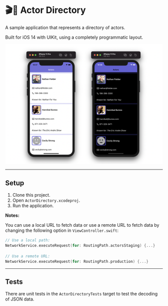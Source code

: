 # 🎬🤩 Actor Directory

A sample application that represents a directory of actors.

Built for iOS 14 with UIKit, using a completely programmatic layout.

![overview-image](readme.png)

---

## Setup

1) Clone this project.
2) Open `ActorDirectory.xcodeproj`.
3) Run the application.

**Notes:**

You can use a local URL to fetch data or use a remote URL to fetch data by changing the following option in `ViewController.swift`:

```swift
// Use a local path:
NetworkService.executeRequest(for: RoutingPath.actorsStaging) {...}

// Use a remote URL:
NetworkService.executeRequest(for: RoutingPath.production) {...}
```

---

## Tests

There are unit tests in the `ActorDirectoryTests` target to test the decoding of JSON data.